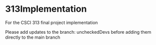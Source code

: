 # 313Implementation
For the CSCI 313 final project implementation

Please add updates to the branch: uncheckedDevs before adding them directly to the main branch
